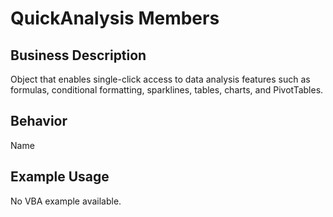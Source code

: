 # QuickAnalysis Members

## Business Description
Object that enables single-click access to data analysis features such as formulas, conditional formatting, sparklines, tables, charts, and PivotTables.

## Behavior
Name

## Example Usage
No VBA example available.